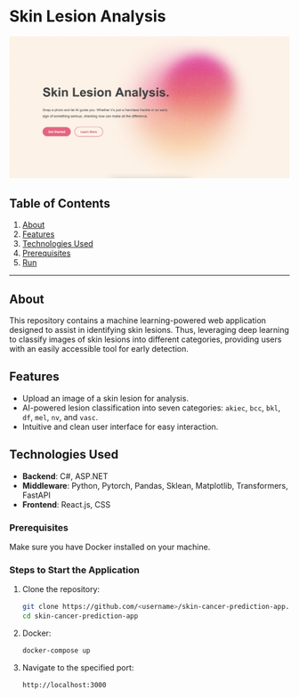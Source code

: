 # Skin Lesion Analysis

![Skin Lesion Analysis](client/public/assets/landing_page_photo.jpeg)

## Table of Contents
1. [About](#about)
2. [Features](#features)
3. [Technologies Used](#technologies-used)
4. [Prerequisites](#prerequisites)
5. [Run](#steps-to-start-the-application)

---

## About
This repository contains a machine learning-powered web application designed to assist in identifying skin lesions. Thus, leveraging deep learning to classify images of skin lesions into different categories, providing users with an easily accessible tool for early detection.

## Features
- Upload an image of a skin lesion for analysis.
- AI-powered lesion classification into seven categories: `akiec`, `bcc`, `bkl`, `df`, `mel`, `nv`, and `vasc`.
- Intuitive and clean user interface for easy interaction.

## Technologies Used
- **Backend**: C#, ASP.NET
- **Middleware**: Python, Pytorch, Pandas, Sklean, Matplotlib, Transformers, FastAPI
- **Frontend**: React.js, CSS

### Prerequisites
Make sure you have Docker installed on your machine.

### Steps to Start the Application
1. Clone the repository:
   ```bash
   git clone https://github.com/<username>/skin-cancer-prediction-app.git
   cd skin-cancer-prediction-app
   ```

2. Docker:
   ```bash
   docker-compose up
   ```
3. Navigate to the specified port:
   ```bash
   http://localhost:3000
   ```
